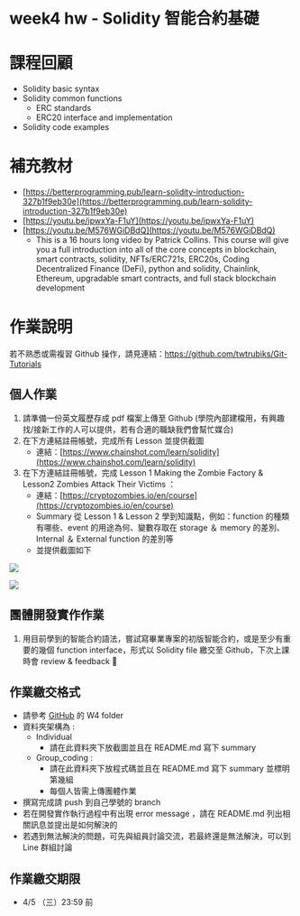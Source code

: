 # week4 hw - Solidity 智能合約基礎

# 課程回顧

- Solidity basic syntax
- Solidity common functions
    - ERC standards
    - ERC20 interface and implementation
- Solidity code examples

# 補充教材

- [https://betterprogramming.pub/learn-solidity-introduction-327b1f9eb30e](https://betterprogramming.pub/learn-solidity-introduction-327b1f9eb30e)
- [https://youtu.be/ipwxYa-F1uY](https://youtu.be/ipwxYa-F1uY)
- [https://youtu.be/M576WGiDBdQ](https://youtu.be/M576WGiDBdQ)
    - This is a 16 hours long video by Patrick Collins. This course will give you a full introduction into all of the core concepts in blockchain, smart contracts, solidity, NFTs/ERC721s, ERC20s, Coding Decentralized Finance (DeFi), python and solidity, Chainlink, Ethereum, upgradable smart contracts, and full stack blockchain development

# 作業說明

若不熟悉或需複習 Github 操作，請見連結：https://github.com/twtrubiks/Git-Tutorials

## 個人作業

1. 請準備一份英文履歷存成 pdf 檔案上傳至 Github (學院內部建檔用，有興趣找/接新工作的人可以提供，若有合適的職缺我們會幫忙媒合)
2. 在下方連結註冊帳號，完成所有 Lesson 並提供截圖
    - 連結：[https://www.chainshot.com/learn/solidity](https://www.chainshot.com/learn/solidity)
3. 在下方連結註冊帳號，完成 Lesson 1 Making the Zombie Factory &  Lesson2 Zombies Attack Their Victims ：
    - 連結：[https://cryptozombies.io/en/course](https://cryptozombies.io/en/course)
    - Summary 從 Lesson 1 & Lesson 2 學到知識點，例如：function 的種類有哪些、event 的用途為何、變數存取在 storage ＆ memory 的差別、Internal ＆ External function 的差別等
    - 並提供截圖如下
    
![](https://i.imgur.com/BOiyMoa.jpg)

![](https://i.imgur.com/gXSfD4I.jpg)


## 團體開發實作作業

1. 用目前學到的智能合約語法，嘗試寫畢業專案的初版智能合約，或是至少有重要的幾個 function interface，形式以 Solidity file 繳交至 Github，下次上課時會 review & feedback 💪

## 作業繳交格式

- 請參考 [GitHub](https://github.com/z-institute/Solidity-EVM-Dev-Batch-2-HW) 的 W4 folder
- 資料夾架構為 :
    - Individual
        - 請在此資料夾下放截圖並且在 README.md 寫下 summary
    - Group_coding :
        - 請在此資料夾下放程式碼並且在 README.md 寫下 summary 並標明第幾組
        - 每個人皆需上傳團體作業
- 撰寫完成請 push 到自己學號的 branch
- 若在開發實作執行過程中有出現 error message ，請在 README.md 列出相關訊息並提出是如何解決的
- 若遇到無法解決的問題，可先與組員討論交流，若最終還是無法解決，可以到 Line 群組討論

## 作業繳交期限

- 4/5 （三）23:59 前